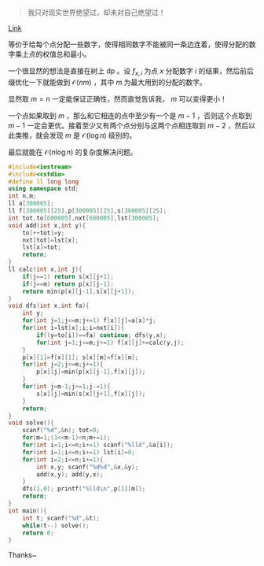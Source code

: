> 我只对现实世界绝望过，却未对自己绝望过！

[Link](https://codeforces.com/contest/1988/problem/D)

等价于给每个点分配一些数字，使得相同数字不能被同一条边连着，使得分配的数字乘上点的权值总和最小。

一个很显然的想法是直接在树上 dp 。设 $f_{x,i}$ 为点 $x$ 分配数字 $i$ 的结果，然后前后缀优化一下就能做到 $\mathcal O(nm)$ ，其中 $m$ 为最大用到的分配的数字。

显然取 $m=n$ 一定能保证正确性，然而直觉告诉我， $m$ 可以变得更小！

一个点如果取到 $m$ ，那么和它相连的点中至少有一个是 $m-1$ ，否则这个点取到 $m-1$ 一定会更优。接着至少又有两个点分别与这两个点相连取到 $m-2$ ，然后以此类推，就会发现 $m$ 是 $\mathcal O(\log n)$ 级别的。

最后就能在 $\mathcal O(n\log n)$ 的复杂度解决问题。

```cpp
#include<iostream>
#include<cstdio>
#define ll long long
using namespace std;
int n,m;
ll a[300005];
ll f[300005][25],p[300005][25],s[300005][25];
int tot,to[600005],nxt[600005],lst[300005];
void add(int x,int y){
	to[++tot]=y;
	nxt[tot]=lst[x];
	lst[x]=tot;
	return;
}
ll calc(int x,int j){
	if(j==1) return s[x][j+1];
	if(j==m) return p[x][j-1];
	return min(p[x][j-1],s[x][j+1]);
}
void dfs(int x,int fa){
	int y;
	for(int j=1;j<=m;j+=1) f[x][j]=a[x]*j;
	for(int i=lst[x];i;i=nxt[i]){
		if((y=to[i])==fa) continue; dfs(y,x);
		for(int j=1;j<=m;j+=1) f[x][j]+=calc(y,j);
	}
	p[x][1]=f[x][1]; s[x][m]=f[x][m];
	for(int j=2;j<=m;j+=1){
		p[x][j]=min(p[x][j-1],f[x][j]);
	}
	for(int j=m-1;j>=1;j-=1){
		s[x][j]=min(s[x][j+1],f[x][j]);
	}
	return;
}
void solve(){
	scanf("%d",&n); tot=0;
	for(m=1;(1<<m-1)<n;m+=1);
	for(int i=1;i<=n;i+=1) scanf("%lld",&a[i]);
	for(int i=1;i<=n;i+=1) lst[i]=0;
	for(int i=2;i<=n;i+=1){
		int x,y; scanf("%d%d",&x,&y);
		add(x,y); add(y,x);
	}
	dfs(1,0); printf("%lld\n",p[1][m]);
	return;
}
int main(){
	int t; scanf("%d",&t);
	while(t--) solve();
	return 0;
}
```

Thanks~